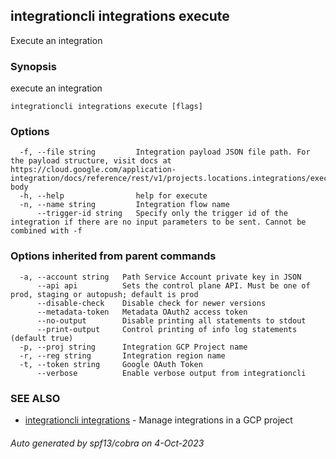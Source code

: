 ## integrationcli integrations execute

Execute an integration

### Synopsis

execute an integration

```
integrationcli integrations execute [flags]
```

### Options

```
  -f, --file string         Integration payload JSON file path. For the payload structure, visit docs at https://cloud.google.com/application-integration/docs/reference/rest/v1/projects.locations.integrations/execute#request-body
  -h, --help                help for execute
  -n, --name string         Integration flow name
      --trigger-id string   Specify only the trigger id of the integration if there are no input parameters to be sent. Cannot be combined with -f
```

### Options inherited from parent commands

```
  -a, --account string   Path Service Account private key in JSON
      --api api          Sets the control plane API. Must be one of prod, staging or autopush; default is prod
      --disable-check    Disable check for newer versions
      --metadata-token   Metadata OAuth2 access token
      --no-output        Disable printing all statements to stdout
      --print-output     Control printing of info log statements (default true)
  -p, --proj string      Integration GCP Project name
  -r, --reg string       Integration region name
  -t, --token string     Google OAuth Token
      --verbose          Enable verbose output from integrationcli
```

### SEE ALSO

* [integrationcli integrations](integrationcli_integrations.md)	 - Manage integrations in a GCP project

###### Auto generated by spf13/cobra on 4-Oct-2023
